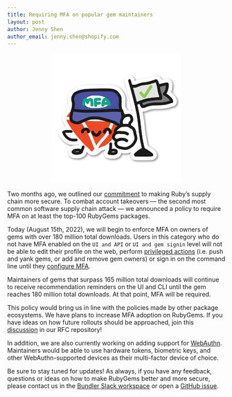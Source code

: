 ```yaml
---
title: Requiring MFA on popular gem maintainers
layout: post
author: Jenny Shen
author_email: jenny.shen@shopify.com
---
```

<p align="center">
    <img src="/images/gem-with-thumbs-up-mfa-dropshadow.png" alt="Doodle of a RubyGem wearing a MFA hat, giving a thumbs up" width="300"/>
</p>

Two months ago, we outlined our [commitment](https://blog.rubygems.org/2022/06/13/making-packages-more-secure.html) to making Ruby’s supply chain more secure. To combat account takeovers — the second most common software supply chain attack —  we announced a policy to require MFA on at least the top-100 RubyGems packages.

Today (August 15th, 2022), we will begin to enforce MFA on owners of gems with over 180 million total downloads. Users in this category who do not have MFA enabled on the `UI and API` or `UI and gem signin` level will not be able to edit their profile on the web, perform [privileged actions](https://guides.rubygems.org/mfa-requirement-opt-in/#privileged-operations) (i.e. push and yank gems, or add and remove gem owners) or sign in on the command line until they [configure MFA](https://guides.rubygems.org/setting-up-multifactor-authentication/).

Maintainers of gems that surpass 165 million total downloads will continue to receive recommendation reminders on the UI and CLI until the gem reaches 180 million total downloads. At that point, MFA will be required.

This policy would bring us in line with the policies made by other package ecosystems. We have plans to increase MFA adoption on RubyGems. If you have ideas on how future rollouts should be approached, join this [discussion](https://github.com/rubygems/rfcs/issues/42) in our RFC repository! 

In addition, we are also currently working on adding support for [WebAuthn](https://webauthn.guide/). Maintainers would be able to use hardware tokens, biometric keys, and other WebAuthn-supported devices as their multi-factor device of choice.

Be sure to stay tuned for updates! As always, if you have any feedback, questions or ideas on how to make RubyGems better and more secure, please contact us in the [Bundler Slack workspace](https://slack.bundler.io/) or open a [GitHub issue](https://github.com/rubygems/rubygems.org/issues).
